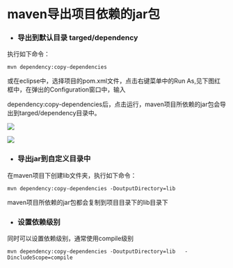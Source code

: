 # maven导出项目依赖的jar包

* ### 导出到默认目录 targed/dependency

执行如下命令：

```
mvn dependency:copy-dependencies
```

或在eclipse中，选择项目的pom.xml文件，点击右键菜单中的Run As,见下图红框中，在弹出的Configuration窗口中，输入

dependency:copy-dependencies后，点击运行，maven项目所依赖的jar包会导出到targed/dependency目录中。

[![](file:///C:/Users/tony/AppData/Local/Temp/enhtmlclip/Image%283%29.jpg)](http://static.oschina.net/uploads/space/2014/0326/093320_v2r1_1410765.jpg)

![](file:///C:/Users/tony/AppData/Local/Temp/enhtmlclip/Image%2815%29.png)

* ### 导出jar到自定义目录中

在maven项目下创建lib文件夹，执行如下命令：

```
mvn dependency:copy-dependencies -DoutputDirectory=lib
```

maven项目所依赖的jar包都会复制到项目目录下的lib目录下

* ### 设置依赖级别

同时可以设置依赖级别，通常使用compile级别

```
mvn dependency:copy-dependencies -DoutputDirectory=lib   -DincludeScope=compile
```



